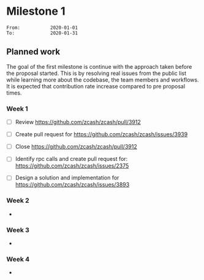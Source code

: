 # Milestone 1

```
From:           2020-01-01
To:             2020-01-31
```

## Planned work

The goal of the first milestone is continue with the approach taken before the proposal started. This is by resolving real issues from the public list while learning more about the codebase, the team members and workflows. It is expected that contribution rate increase compared to pre proposal times.

### Week 1

- [ ] Review https://github.com/zcash/zcash/pull/3912
- [ ] Create pull request for https://github.com/zcash/zcash/issues/3939
- [ ] Close https://github.com/zcash/zcash/pull/3912

- [ ] Identify rpc calls and create pull request for: https://github.com/zcash/zcash/issues/2375

- [ ] Design a solution and implementation for https://github.com/zcash/zcash/issues/3893
 
### Week 2

- 

### Week 3

- 

### Week 4

- 
